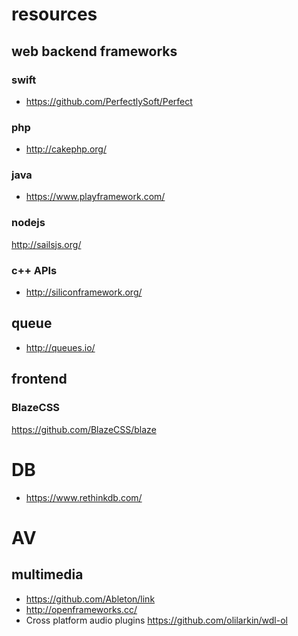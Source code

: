 resources
===========

## web backend frameworks

### swift
* https://github.com/PerfectlySoft/Perfect

### php
* http://cakephp.org/

### java
* https://www.playframework.com/

### nodejs
http://sailsjs.org/

### c++ APIs
* http://siliconframework.org/

## queue
* http://queues.io/

## frontend
### BlazeCSS
https://github.com/BlazeCSS/blaze

# DB
* https://www.rethinkdb.com/ 

# AV 
## multimedia 

* https://github.com/Ableton/link
* http://openframeworks.cc/
* Cross platform audio plugins
  https://github.com/olilarkin/wdl-ol
